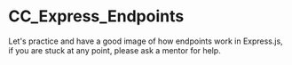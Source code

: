 # CC_Express_Endpoints
Let's practice and have a good image of how endpoints work in Express.js, if you are stuck at any point, please ask a mentor for help.
